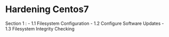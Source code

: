 # Hardening Centos7 

Section 1 :
	- 1.1 Filesystem Configuration 
	- 1.2 Configure Software Updates
	- 1.3 Filesystem Integrity Checking 
